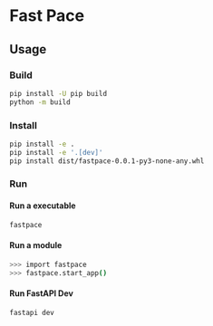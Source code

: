 # Fast Pace

## Usage

### Build

```bash
pip install -U pip build
python -m build
```

### Install

```bash
pip install -e .
pip install -e '.[dev]'
pip install dist/fastpace-0.0.1-py3-none-any.whl
```

### Run

#### Run a executable

```bash
fastpace
```

#### Run a module

```bash
>>> import fastpace
>>> fastpace.start_app()
```

#### Run FastAPI Dev

```bash
fastapi dev
```
